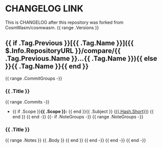 # CHANGELOG LINK
This is CHANGELOG after this repository was forked from CosmWasm/cosmwasm.
{{ range .Versions }}
## {{ if .Tag.Previous }}[{{ .Tag.Name }}]({{ $.Info.RepositoryURL }}/compare/{{ .Tag.Previous.Name }}...{{ .Tag.Name }}){{ else }}{{ .Tag.Name }}{{ end }}
{{ range .CommitGroups -}}
### {{ .Title }}
{{ range .Commits -}}
- {{ if .Scope }}**{{ .Scope }}:** {{ end }}{{ .Subject }} ([{{.Hash.Short}}](https://github.com/line/cosmwasm/commit/{{.Hash.Short}}))
{{ end }}
{{ end -}}
{{- if .NoteGroups -}}
{{ range .NoteGroups -}}
### {{ .Title }}
{{ range .Notes }}
{{ .Body }}
{{ end }}
{{ end -}}
{{ end -}}
{{ end -}}
